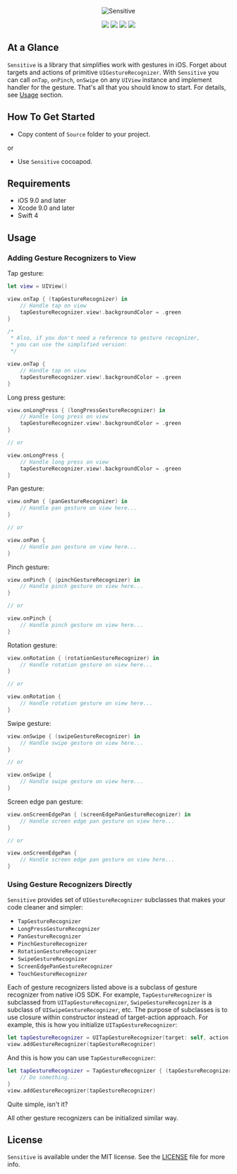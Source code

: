 <p align="center" >
<img src="https://github.com/igormatyushkin014/Sensitive/blob/master/Logo/logo-1024-300.png" alt="Sensitive" title="Sensitive">
</p>

<p align="center">
<a href="https://swift.org"><img src="https://img.shields.io/badge/Swift-4-orange.svg?style=flat"></a>
<a href="https://cocoapods.org"><img src="https://img.shields.io/cocoapods/v/Sensitive.svg?maxAge=2592000"></a>
<a href="https://cocoapods.org"><img src="https://img.shields.io/cocoapods/dt/Sensitive.svg?maxAge=2592000"></a>
<a href="https://tldrlegal.com/license/mit-license"><img src="https://img.shields.io/badge/License-MIT-blue.svg?style=flat"></a>
</p>

## At a Glance

`Sensitive` is a library that simplifies work with gestures in iOS. Forget about targets and actions of primitive `UIGestureRecognizer`. With `Sensitive` you can call `onTap`, `onPinch`, `onSwipe` on any `UIView` instance and implement handler for the gesture. That's all that you should know to start. For details, see [Usage](#usage) section.

## How To Get Started

- Copy content of `Source` folder to your project.

or

- Use `Sensitive` cocoapod.

## Requirements

* iOS 9.0 and later
* Xcode 9.0 and later
* Swift 4

## Usage

### Adding Gesture Recognizers to View

Tap gesture:

```swift
let view = UIView()

view.onTap { (tapGestureRecognizer) in
    // Handle tap on view
    tapGestureRecognizer.view!.backgroundColor = .green
}

/*
 * Also, if you don't need a reference to gesture recognizer,
 * you can use the simplified version:
 */

view.onTap {
    // Handle tap on view
    tapGestureRecognizer.view!.backgroundColor = .green
}
```

Long press gesture:

```swift
view.onLongPress { (longPressGestureRecognizer) in
    // Handle long press on view
    tapGestureRecognizer.view!.backgroundColor = .green
}

// or

view.onLongPress {
    // Handle long press on view
    tapGestureRecognizer.view!.backgroundColor = .green
}
```

Pan gesture:

```swift
view.onPan { (panGestureRecognizer) in
    // Handle pan gesture on view here...
}

// or

view.onPan {
    // Handle pan gesture on view here...
}
```

Pinch gesture:

```swift
view.onPinch { (pinchGestureRecognizer) in
    // Handle pinch gesture on view here...
}

// or

view.onPinch {
    // Handle pinch gesture on view here...
}
```

Rotation gesture:

```swift
view.onRotation { (rotationGestureRecognizer) in
    // Handle rotation gesture on view here...
}

// or

view.onRotation {
    // Handle rotation gesture on view here...
}
```

Swipe gesture:

```swift
view.onSwipe { (swipeGestureRecognizer) in
    // Handle swipe gesture on view here...
}

// or

view.onSwipe {
    // Handle swipe gesture on view here...
}
```

Screen edge pan gesture:

```swift
view.onScreenEdgePan { (screenEdgePanGestureRecognizer) in
    // Handle screen edge pan gesture on view here...
}

// or

view.onScreenEdgePan {
    // Handle screen edge pan gesture on view here...
}
```

### Using Gesture Recognizers Directly

`Sensitive` provides set of `UIGestureRecognizer` subclasses that makes your code cleaner and simpler:
* `TapGestureRecognizer`
* `LongPressGestureRecognizer`
* `PanGestureRecognizer`
* `PinchGestureRecognizer`
* `RotationGestureRecognizer`
* `SwipeGestureRecognizer`
* `ScreenEdgePanGestureRecognizer`
* `TouchGestureRecognizer`

Each of gesture recognizers listed above is a subclass of gesture recognizer from native iOS SDK. For example, `TapGestureRecognizer` is subclassed from `UITapGestureRecognizer`, `SwipeGestureRecognizer` is a subclass of `UISwipeGestureRecognizer`, etc. The purpose of subclasses is to use closure within constructor instead of target-action approach. For example, this is how you initialize `UITapGestureRecognizer`:

```swift
let tapGestureRecognizer = UITapGestureRecognizer(target: self, action: #selector(SomeViewController.didTapWithGestureRecognizer(_:)))
view.addGestureRecognizer(tapGestureRecognizer)
```

And this is how you can use `TapGestureRecognizer`:

```swift
let tapGestureRecognizer = TapGestureRecognizer { (tapGestureRecognizer) in
    // Do something...
}
view.addGestureRecognizer(tapGestureRecognizer)
```

Quite simple, isn't it?

All other gesture recognizers can be initialized similar way.

## License

`Sensitive` is available under the MIT license. See the [LICENSE](./LICENSE) file for more info.
